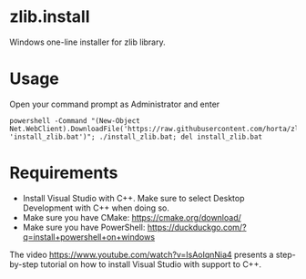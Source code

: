 # zlib.install

Windows one-line installer for zlib library.

# Usage

Open your command prompt as Administrator and enter

```
powershell -Command "(New-Object Net.WebClient).DownloadFile('https://raw.githubusercontent.com/horta/zlib.install/master/install.bat', 'install_zlib.bat')"; ./install_zlib.bat; del install_zlib.bat
```

# Requirements

- Install Visual Studio with C++. Make sure to select Desktop Development with C++ when doing so.
- Make sure you have CMake: https://cmake.org/download/
- Make sure you have PowerShell: https://duckduckgo.com/?q=install+powershell+on+windows

The video https://www.youtube.com/watch?v=IsAoIqnNia4 presents a step-by-step tutorial
on how to install Visual Studio with support to C++.
